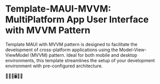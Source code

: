 # Template-MAUI-MVVM: MultiPlatform App User Interface with MVVM Pattern

Template MAUI with MVVM pattern is designed to facilitate the development of cross-platform applications using the Model-View-ViewModel (MVVM) pattern. Ideal for both mobile and desktop environments, this template streamlines the setup of your development environment with pre-configured architecture.

🚀🚀📱🖥️🚀🚀
